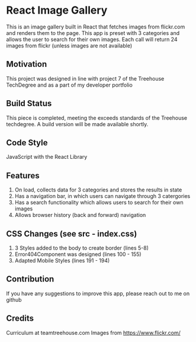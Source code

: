 # React Image Gallery
This is an image gallery built in React that fetches images from flickr.com and renders them to the page. This app is preset with 3 categories and allows the user to search for their own images. Each call will return 24 images from flickr (unless images are not available)

## Motivation 

This project was designed in line with project 7 of the Treehouse TechDegree and as a part of my developer portfolio

## Build Status

This piece is completed, meeting the exceeds standards of the Treehouse techdegree.
A build version will be made available shortly.

## Code Style

JavaScript with the React Library

## Features 
1. On load, collects data for 3 categories and stores the results in state
2. Has a navigation bar, in which users can navigate through 3 catergories
3. Has a search functionality which allows users to search for their own images
4. Allows browser history (back and forward) navigation


## CSS Changes (see src - index.css)
1. 3 Styles added to the body to create border (lines 5-8)
2. Error404Component was designed (lines 100 - 155)
3. Adapted Mobile Styles (lines 191 - 194)

## Contribution

If you have any suggestions to improve this app, please reach out to me on github

## Credits 
Curriculum at teamtreehouse.com
Images from https://www.flickr.com/




